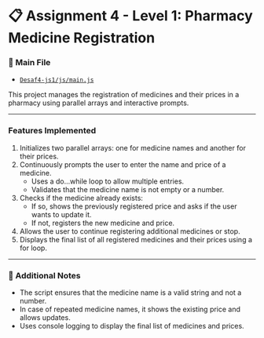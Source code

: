# 📋 Assignment 4 - Level 1: Pharmacy Medicine Registration

### 📂 Main File
- [`Desaf4-js1/js/main.js`](Desaf4-js1/js/main.js)

This project manages the registration of medicines and their prices in a pharmacy using parallel arrays and interactive prompts.

---

### Features Implemented
1. Initializes two parallel arrays: one for medicine names and another for their prices.
2. Continuously prompts the user to enter the name and price of a medicine.
   - Uses a do...while loop to allow multiple entries.
   - Validates that the medicine name is not empty or a number.
3. Checks if the medicine already exists:
   - If so, shows the previously registered price and asks if the user wants to update it.
   - If not, registers the new medicine and price.
4. Allows the user to continue registering additional medicines or stop.
5. Displays the final list of all registered medicines and their prices using a for loop.

---

### 📝 Additional Notes
- The script ensures that the medicine name is a valid string and not a number.
- In case of repeated medicine names, it shows the existing price and allows updates.
- Uses console logging to display the final list of medicines and prices.
